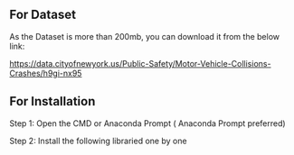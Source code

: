 ## For Dataset

As the Dataset is more than 200mb, you can download it from the below link:

https://data.cityofnewyork.us/Public-Safety/Motor-Vehicle-Collisions-Crashes/h9gi-nx95

## For Installation

Step 1: Open the CMD or Anaconda Prompt
( Anaconda Prompt preferred)

Step 2: Install the following libraried one by one
